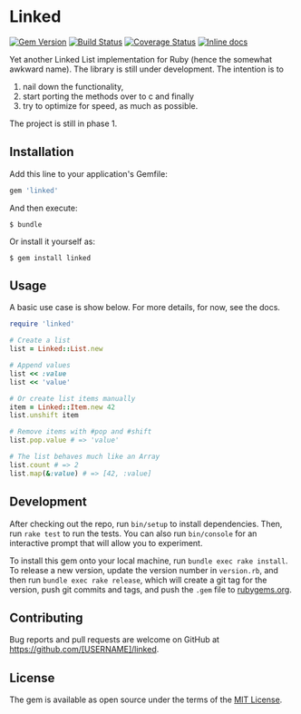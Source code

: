 # Linked

[![Gem Version](https://badge.fury.io/rb/linked.svg)](https://badge.fury.io/rb/linked)
[![Build Status](https://travis-ci.org/seblindberg/ruby-linked.svg?branch=master)](https://travis-ci.org/seblindberg/ruby-linked)
[![Coverage Status](https://coveralls.io/repos/github/seblindberg/ruby-linked/badge.svg?branch=master)](https://coveralls.io/github/seblindberg/ruby-linked?branch=master)
[![Inline docs](http://inch-ci.org/github/seblindberg/ruby-linked.svg?branch=master)](http://inch-ci.org/github/seblindberg/ruby-linked)

Yet another Linked List implementation for Ruby (hence the somewhat awkward name). The library is still under development. The intention is to

1. nail down the functionality,
2. start porting the methods over to c and finally
3. try to optimize for speed, as much as possible.

The project is still in phase 1.

## Installation

Add this line to your application's Gemfile:

```ruby
gem 'linked'
```

And then execute:

    $ bundle

Or install it yourself as:

    $ gem install linked

## Usage

A basic use case is show below. For more details, for now, see the docs.

```ruby
require 'linked'

# Create a list
list = Linked::List.new

# Append values
list << :value
list << 'value'

# Or create list items manually
item = Linked::Item.new 42
list.unshift item

# Remove items with #pop and #shift
list.pop.value # => 'value'

# The list behaves much like an Array
list.count # => 2
list.map(&:value) # => [42, :value]
```

## Development

After checking out the repo, run `bin/setup` to install dependencies. Then, run `rake test` to run the tests. You can also run `bin/console` for an interactive prompt that will allow you to experiment.

To install this gem onto your local machine, run `bundle exec rake install`. To release a new version, update the version number in `version.rb`, and then run `bundle exec rake release`, which will create a git tag for the version, push git commits and tags, and push the `.gem` file to [rubygems.org](https://rubygems.org).

## Contributing

Bug reports and pull requests are welcome on GitHub at https://github.com/[USERNAME]/linked.


## License

The gem is available as open source under the terms of the [MIT License](http://opensource.org/licenses/MIT).

